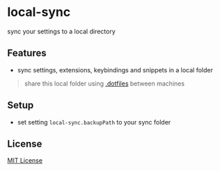 # local-sync

sync your settings to a local directory

## Features

- sync settings, extensions, keybindings and snippets in a local folder

> share this local folder using [.dotfiles](https://www.atlassian.com/git/tutorials/dotfiles) between machines

## Setup

- set setting `local-sync.backupPath` to your sync folder


## License
[MIT License](LICENSE)